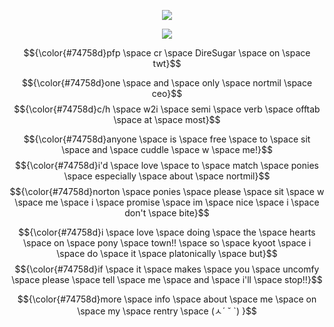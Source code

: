 <p align="center">
  <img src="https://iili.io/2D0puRt.png" />
</p>

<p align="center">
<img src="https://iili.io/2D0Qxl1.png" />
</p>

$${\color{#74758d}pfp \space cr \space DireSugar \space on \space twt}$$

$${\color{#74758d}one \space and \space only \space nortmil \space ceo}$$
$${\color{#74758d}c/h \space w2i \space semi \space verb \space offtab \space at \space most}$$

$${\color{#74758d}anyone \space is \space free \space to \space sit \space and \space cuddle \space w \space me!}$$
$${\color{#74758d}i'd \space love \space to \space match \space ponies \space especially \space about \space nortmil}$$
$${\color{#74758d}norton \space ponies \space please \space sit \space w \space me \space i \space promise \space im \space nice \space i \space don't \space bite}$$

$${\color{#74758d}i \space love \space doing \space the \space hearts \space on \space pony \space town!! \space so \space kyoot \space i \space do \space it \space platonically \space but}$$
$${\color{#74758d}if \space it \space makes \space you \space uncomfy \space please \space tell \space me \space and \space i'll \space stop!!}$$

$${\color{#74758d}more \space info \space about \space me \space on \space my \space rentry \space (ㅅ´ ˘ `) }$$
